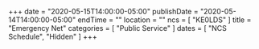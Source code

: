 +++
date = "2020-05-15T14:00:00-05:00"
publishDate = "2020-05-14T14:00:00-05:00"
endTime = ""
location = ""
ncs = [ "KE0LDS" ]
title = "Emergency Net"
categories = [ "Public Service" ]
dates = [ "NCS Schedule", "Hidden" ]
+++
